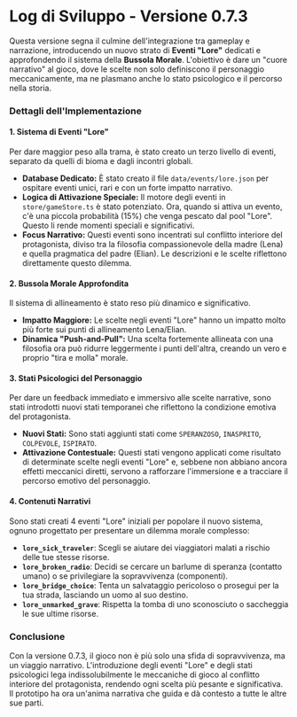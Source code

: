 # Log di Sviluppo - Versione 0.7.3

Questa versione segna il culmine dell'integrazione tra gameplay e narrazione, introducendo un nuovo strato di **Eventi "Lore"** dedicati e approfondendo il sistema della **Bussola Morale**. L'obiettivo è dare un "cuore narrativo" al gioco, dove le scelte non solo definiscono il personaggio meccanicamente, ma ne plasmano anche lo stato psicologico e il percorso nella storia.

### Dettagli dell'Implementazione

#### 1. Sistema di Eventi "Lore"
Per dare maggior peso alla trama, è stato creato un terzo livello di eventi, separato da quelli di bioma e dagli incontri globali.

- **Database Dedicato:** È stato creato il file `data/events/lore.json` per ospitare eventi unici, rari e con un forte impatto narrativo.
- **Logica di Attivazione Speciale:** Il motore degli eventi in `store/gameStore.ts` è stato potenziato. Ora, quando si attiva un evento, c'è una piccola probabilità (15%) che venga pescato dal pool "Lore". Questo li rende momenti speciali e significativi.
- **Focus Narrativo:** Questi eventi sono incentrati sul conflitto interiore del protagonista, diviso tra la filosofia compassionevole della madre (Lena) e quella pragmatica del padre (Elian). Le descrizioni e le scelte riflettono direttamente questo dilemma.

#### 2. Bussola Morale Approfondita
Il sistema di allineamento è stato reso più dinamico e significativo.

- **Impatto Maggiore:** Le scelte negli eventi "Lore" hanno un impatto molto più forte sui punti di allineamento Lena/Elian.
- **Dinamica "Push-and-Pull":** Una scelta fortemente allineata con una filosofia ora può ridurre leggermente i punti dell'altra, creando un vero e proprio "tira e molla" morale.

#### 3. Stati Psicologici del Personaggio
Per dare un feedback immediato e immersivo alle scelte narrative, sono stati introdotti nuovi stati temporanei che riflettono la condizione emotiva del protagonista.

- **Nuovi Stati:** Sono stati aggiunti stati come `SPERANZOSO`, `INASPRITO`, `COLPEVOLE`, `ISPIRATO`.
- **Attivazione Contestuale:** Questi stati vengono applicati come risultato di determinate scelte negli eventi "Lore" e, sebbene non abbiano ancora effetti meccanici diretti, servono a rafforzare l'immersione e a tracciare il percorso emotivo del personaggio.

#### 4. Contenuti Narrativi
Sono stati creati 4 eventi "Lore" iniziali per popolare il nuovo sistema, ognuno progettato per presentare un dilemma morale complesso:
- **`lore_sick_traveler`**: Scegli se aiutare dei viaggiatori malati a rischio delle tue stesse risorse.
- **`lore_broken_radio`**: Decidi se cercare un barlume di speranza (contatto umano) o se privilegiare la sopravvivenza (componenti).
- **`lore_bridge_choice`**: Tenta un salvataggio pericoloso o prosegui per la tua strada, lasciando un uomo al suo destino.
- **`lore_unmarked_grave`**: Rispetta la tomba di uno sconosciuto o saccheggia le sue ultime risorse.

### Conclusione
Con la versione 0.7.3, il gioco non è più solo una sfida di sopravvivenza, ma un viaggio narrativo. L'introduzione degli eventi "Lore" e degli stati psicologici lega indissolubilmente le meccaniche di gioco al conflitto interiore del protagonista, rendendo ogni scelta più pesante e significativa. Il prototipo ha ora un'anima narrativa che guida e dà contesto a tutte le altre sue parti.